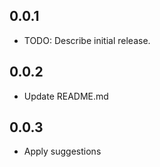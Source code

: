 ## 0.0.1

* TODO: Describe initial release.

## 0.0.2

* Update README.md

## 0.0.3

* Apply suggestions